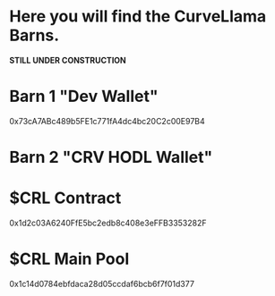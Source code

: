 # Here you will find the CurveLlama Barns.

  **STILL UNDER CONSTRUCTION**

# Barn 1 "Dev Wallet"
0x73cA7ABc489b5FE1c771fA4dc4bc20C2c00E97B4
# Barn 2 "CRV HODL Wallet"

# $CRL Contract
0x1d2c03A6240FfE5bc2edb8c408e3eFFB3353282F

# $CRL Main Pool
0x1c14d0784ebfdaca28d05ccdaf6bcb6f7f01d377
